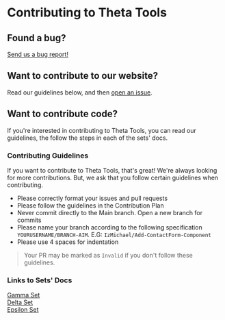 # Contributing to Theta Tools

## Found a bug?
[Send us a bug report!](https://github.com/theta-tools/main-repository/issues/new/choose)

## Want to contribute to our website?
Read our guidelines below, and then [open an issue](https://github.com/theta-tools/main-repository/issues/new/choose).

## Want to contribute code?
If you're interested in contributing to Theta Tools, you can read our guidelines, the follow the steps in each of the sets' docs.

### Contributing Guidelines
If you want to contribute to Theta Tools, that's great! We're always looking for more contributions. But, we ask that you follow certain guidelines when contributing.

- Please correctly format your issues and pull requests
- Please follow the guidelines in the Contribution Plan
- Never commit directly to the Main branch. Open a new branch for commits
- Please name your branch according to the following specification `YOURUSERNAME/BRANCH-AIM`. E.G: `IzMichael/Add-ContactForm-Component`
- Please use 4 spaces for indentation

> Your PR may be marked as `Invalid` if you don't follow these guidelines.

### Links to Sets' Docs
[Gamma Set](https://thetatools.xyz/gamma#contributing)<br>
[Delta Set](https://thetatools.xyz/delta#contributing)<br>
[Epsilon Set](https://thetatools.xyz/epsilon#contributing)<br>